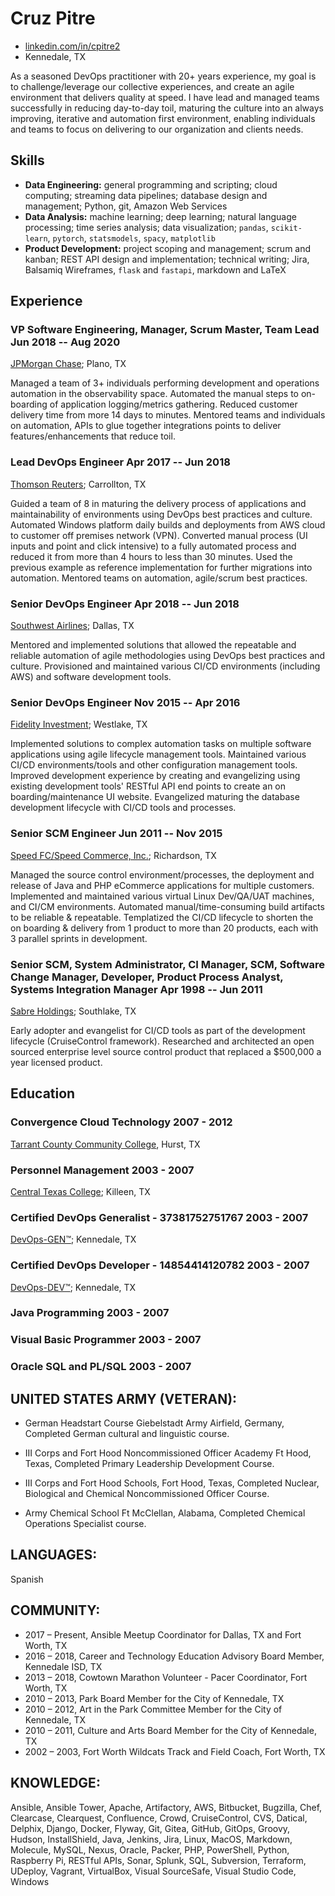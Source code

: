 # Cruz Pitre

- [linkedin.com/in/cpitre2](https://www.linkedin.com/in/cpitre2)
- Kennedale, TX

As a seasoned DevOps practitioner with 20+ years experience, my goal is to challenge/leverage our collective experiences, and create an agile environment that delivers quality at speed.  I have lead and managed teams successfully in reducing day-to-day toil, maturing the culture into an always improving, iterative and automation first environment, enabling individuals and teams to focus on delivering to our organization and clients needs.

## Skills

- **Data Engineering:** general programming and scripting; cloud computing; streaming data pipelines; database design and management; Python, git, Amazon Web Services
- **Data Analysis:** machine learning; deep learning; natural language processing; time series analysis; data visualization; `pandas`, `scikit-learn`, `pytorch`, `statsmodels`, `spacy`, `matplotlib`
- **Product Development:** project scoping and management; scrum and kanban; REST API design and implementation; technical writing; Jira, Balsamiq Wireframes, `flask` and `fastapi`, markdown and LaTeX

## Experience

### <span>VP Software Engineering, Manager, Scrum Master, Team Lead</span> <span>Jun 2018 -- Aug 2020</span>

[JPMorgan Chase](https://www.linkedin.com/company/jpmorganchase/); Plano, TX

Managed a team of 3+ individuals performing development and operations automation in the observability space. Automated the manual steps to on-boarding of application logging/metrics gathering. Reduced customer delivery time from more 14 days to minutes. Mentored teams and individuals on automation, APIs to glue together integrations points to deliver features/enhancements that reduce toil.

### <span>Lead DevOps Engineer</span> <span>Apr 2017 -- Jun 2018</span>

[Thomson Reuters](https://www.linkedin.com/company/thomson-reuters/); Carrollton, TX

Guided a team of 8 in maturing the delivery process of applications and maintainability of environments using DevOps best practices and culture.   Automated Windows platform daily builds and deployments from AWS cloud to customer off premises network (VPN).  Converted manual process (UI inputs and point and click intensive) to a fully automated process and reduced it from more than 4 hours to less than 30 minutes.  Used the previous example as reference implementation for further migrations into automation.  Mentored teams on automation, agile/scrum best practices. 

### <span>Senior DevOps Engineer</span> <span>Apr 2018 -- Jun 2018</span>

[Southwest Airlines](https://www.linkedin.com/company/southwest-airlines/); Dallas, TX

Mentored and implemented solutions that allowed the repeatable and reliable automation of agile methodologies using DevOps best practices and culture. Provisioned and maintained various CI/CD environments (including AWS) and software development tools.

### <span>Senior DevOps Engineer</span> <span>Nov 2015 -- Apr 2016</span>

[Fidelity Investment](https://www.linkedin.com/company/fidelity-investments/); Westlake, TX

Implemented solutions to complex automation tasks on multiple software applications using agile lifecycle management tools. Maintained various CI/CD environments/tools and other configuration management tools.  Improved development experience by creating and evangelizing using existing development tools' RESTful API end points to create an on boarding/maintenance UI website.   Evangelized maturing the database development lifecycle with CI/CD tools and processes.

### <span>Senior SCM Engineer</span> <span>Jun 2011 -- Nov 2015</span>

[Speed FC/Speed Commerce, Inc.](https://www.linkedin.com/company/speed-commerce/); Richardson, TX

Managed the source control environment/processes, the deployment and release of Java and PHP eCommerce applications for multiple customers. Implemented and maintained various virtual Linux Dev/QA/UAT machines, and CI/CM environments.  Automated manual/time-consuming build artifacts to be reliable & repeatable.  Templatized the CI/CD lifecycle to shorten the on boarding & delivery from 1 product to more than 20 products, each with 3 parallel sprints in development.

### <span>Senior SCM, System Administrator, CI Manager, SCM, Software Change Manager, Developer, Product Process Analyst, Systems Integration Manager</span> <span>Apr 1998 -- Jun 2011</span>

[Sabre Holdings](https://www.linkedin.com/company/sabre-corporation/); Southlake, TX

Early adopter and evangelist for CI/CD tools as part of the development lifecycle (CruiseControl framework).   Researched and architected an open sourced enterprise level source control product that replaced a $500,000 a year licensed product.

## Education

### <span>Convergence Cloud Technology</span> <span>2007 - 2012</span>
[Tarrant County Community College](https://www.stonybrook.edu), Hurst, TX

### <span>Personnel Management</span> <span>2003 - 2007</span>
[Central Texas College](https://www.kzoo.edu); Killeen, TX

### <span>Certified DevOps Generalist - 37381752751767</span> <span>2003 - 2007</span>
[DevOps-GEN™](https://www.kzoo.edu); Kennedale, TX

### <span>Certified DevOps Developer - 14854414120782</span> <span>2003 - 2007</span>
[DevOps-DEV™](https://www.kzoo.edu); Kennedale, TX

### <span>Java Programming</span> <span>2003 - 2007</span>

### <span>Visual Basic Programmer</span> <span>2003 - 2007</span>

### <span>Oracle SQL and PL/SQL</span> <span>2003 - 2007</span>


## UNITED STATES ARMY (VETERAN):

* German Headstart Course
  Giebelstadt Army Airfield, Germany, 
  Completed German cultural and linguistic course.

* III Corps and Fort Hood Noncommissioned Officer Academy
  Ft Hood, Texas, 
  Completed Primary Leadership Development Course.

* III Corps and Fort Hood Schools,
  Fort Hood, Texas, 
  Completed Nuclear, Biological and Chemical Noncommissioned Officer Course.

* Army Chemical School
  Ft McClellan, Alabama, 
  Completed Chemical Operations Specialist course.
        
## LANGUAGES:        

Spanish 

## COMMUNITY:

* 2017 – Present, Ansible Meetup Coordinator for Dallas, TX and Fort Worth, TX
* 2016 – 2018, Career and Technology Education Advisory Board Member, Kennedale ISD, TX
* 2013 – 2018, Cowtown Marathon Volunteer - Pacer Coordinator, Fort Worth, TX
* 2010 – 2013, Park Board Member for the City of Kennedale, TX
* 2010 – 2012, Art in the Park Committee Member for the City of Kennedale, TX
* 2010 – 2011, Culture and Arts Board Member for the City of Kennedale, TX
* 2002 – 2003, Fort Worth Wildcats Track and Field Coach, Fort Worth, TX

## KNOWLEDGE:

Ansible, Ansible Tower, Apache, Artifactory, AWS, Bitbucket, Bugzilla, Chef, Clearcase, Clearquest, Confluence, Crowd, CruiseControl, CVS, Datical, Delphix, Django, Docker, Flyway, Git, Gitea, GitHub, GitOps, Groovy, Hudson, InstallShield, Java, Jenkins, Jira, Linux, MacOS, Markdown, Molecule, MySQL, Nexus, Oracle, Packer, PHP, PowerShell, Python, Raspberry Pi, RESTful APIs, Sonar, Splunk, SQL, Subversion, Terraform, UDeploy, Vagrant, VirtualBox, Visual SourceSafe, Visual Studio Code, Windows 
